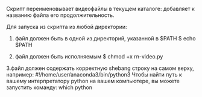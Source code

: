 Скрипт переименовывает видеофайлы в текущем каталоге: добавляет к названию файла его продолжительность.

Для запуска из скрипта из любой директории:

1. файл должен быть в одной из директорий, указанной в $PATH
$ echo $PATH

2. файл должен быть исполняемым
$ chmod +x rn-video.py

3.файл должен содержать корректную shebang строку на самом верху, например:
#!/home/user/anaconda3/bin/python3
Чтобы найти путь к вашему интерпретатору python на вашем компьютере, вы можете запустить команду:
which python
